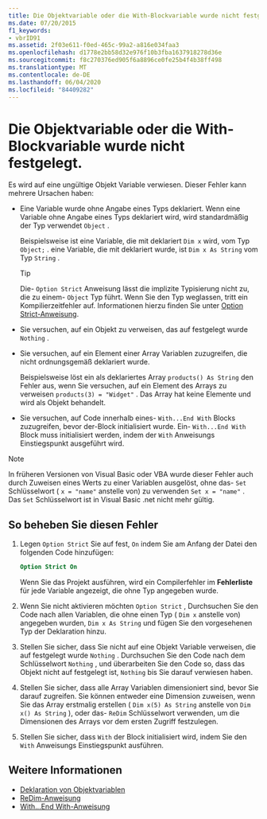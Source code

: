 ```yaml
---
title: Die Objektvariable oder die With-Blockvariable wurde nicht festgelegt.
ms.date: 07/20/2015
f1_keywords:
- vbrID91
ms.assetid: 2f03e611-f0ed-465c-99a2-a816e034faa3
ms.openlocfilehash: d1778e2bb58d32e976f10b3fba1637918278d36e
ms.sourcegitcommit: f8c270376ed905f6a8896ce0fe25b4f4b38ff498
ms.translationtype: MT
ms.contentlocale: de-DE
ms.lasthandoff: 06/04/2020
ms.locfileid: "84409282"
---
```

# <a name="object-variable-or-with-block-variable-not-set"></a>Die Objektvariable oder die With-Blockvariable wurde nicht festgelegt.
Es wird auf eine ungültige Objekt Variable verwiesen.   Dieser Fehler kann mehrere Ursachen haben:

- Eine Variable wurde ohne Angabe eines Typs deklariert. Wenn eine Variable ohne Angabe eines Typs deklariert wird, wird standardmäßig der Typ verwendet `Object` .

    Beispielsweise ist eine Variable, die mit deklariert `Dim x` wird, vom Typ `Object;` . eine Variable, die mit deklariert wurde, ist `Dim x As String` vom Typ `String` .

    > [!TIP]
    > Die- `Option Strict` Anweisung lässt die implizite Typisierung nicht zu, die zu einem- `Object` Typ führt. Wenn Sie den Typ weglassen, tritt ein Kompilierzeitfehler auf. Informationen hierzu finden Sie unter [Option Strict-Anweisung](../statements/option-strict-statement.md).

- Sie versuchen, auf ein Objekt zu verweisen, das auf festgelegt wurde `Nothing` .

- Sie versuchen, auf ein Element einer Array Variablen zuzugreifen, die nicht ordnungsgemäß deklariert wurde.

    Beispielsweise löst ein als deklariertes Array `products() As String` den Fehler aus, wenn Sie versuchen, auf ein Element des Arrays zu verweisen `products(3) = "Widget"` . Das Array hat keine Elemente und wird als Objekt behandelt.

- Sie versuchen, auf Code innerhalb eines- `With...End With` Blocks zuzugreifen, bevor der-Block initialisiert wurde.   Ein- `With...End With` Block muss initialisiert werden, indem der `With` Anweisungs Einstiegspunkt ausgeführt wird.

> [!NOTE]
> In früheren Versionen von Visual Basic oder VBA wurde dieser Fehler auch durch Zuweisen eines Werts zu einer Variablen ausgelöst, ohne das- `Set` Schlüsselwort ( `x = "name"` anstelle von) zu verwenden `Set x = "name"` . Das `Set` Schlüsselwort ist in Visual Basic .net nicht mehr gültig.

## <a name="to-correct-this-error"></a>So beheben Sie diesen Fehler

1. Legen `Option Strict` Sie auf fest, `On` indem Sie am Anfang der Datei den folgenden Code hinzufügen:

    ```vb
    Option Strict On
    ```

    Wenn Sie das Projekt ausführen, wird ein Compilerfehler im **Fehlerliste** für jede Variable angezeigt, die ohne Typ angegeben wurde.

2. Wenn Sie nicht aktivieren möchten `Option Strict` , Durchsuchen Sie den Code nach allen Variablen, die ohne einen Typ ( `Dim x` anstelle von) angegeben wurden, `Dim x As String` und fügen Sie den vorgesehenen Typ der Deklaration hinzu.

3. Stellen Sie sicher, dass Sie nicht auf eine Objekt Variable verweisen, die auf festgelegt wurde `Nothing` .  Durchsuchen Sie den Code nach dem Schlüsselwort `Nothing` , und überarbeiten Sie den Code so, dass das Objekt nicht auf festgelegt ist, `Nothing` bis Sie darauf verwiesen haben.

4. Stellen Sie sicher, dass alle Array Variablen dimensioniert sind, bevor Sie darauf zugreifen. Sie können entweder eine Dimension zuweisen, wenn Sie das Array erstmalig erstellen ( `Dim x(5) As String` anstelle von `Dim x() As String` ), oder das- `ReDim` Schlüsselwort verwenden, um die Dimensionen des Arrays vor dem ersten Zugriff festzulegen.

5. Stellen Sie sicher, dass `With` der Block initialisiert wird, indem Sie den `With` Anweisungs Einstiegspunkt ausführen.

## <a name="see-also"></a>Weitere Informationen

- [Deklaration von Objektvariablen](../../programming-guide/language-features/variables/object-variable-declaration.md)
- [ReDim-Anweisung](../statements/redim-statement.md)
- [With...End With-Anweisung](../statements/with-end-with-statement.md)
